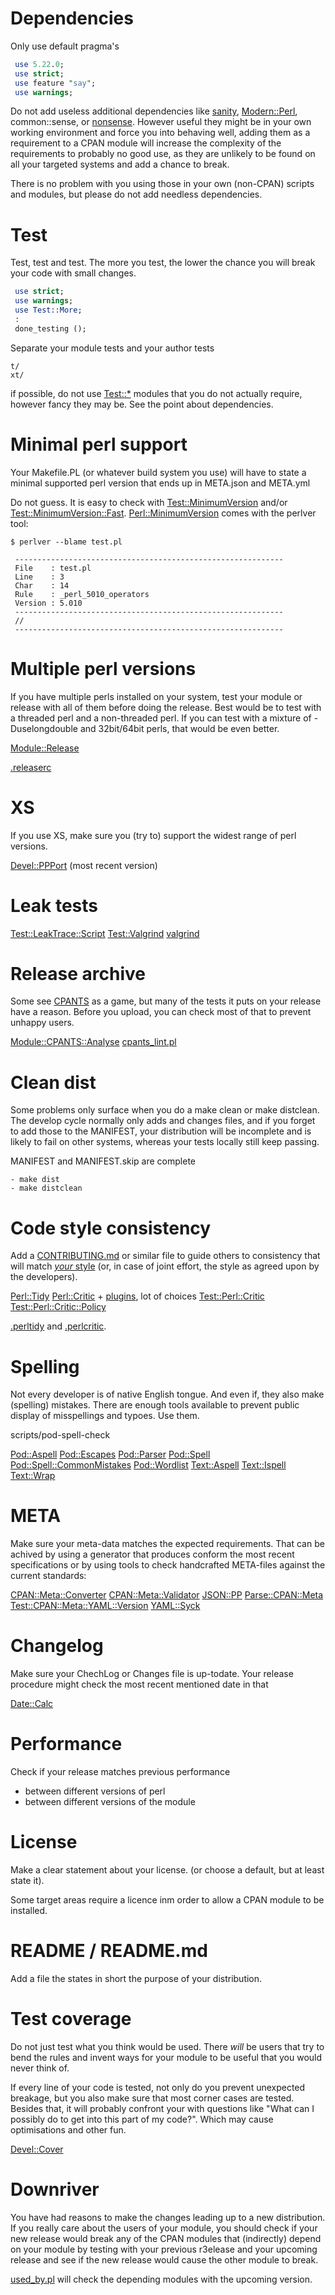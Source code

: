 # Dependencies

Only use default pragma's

``` perl
 use 5.22.0;
 use strict;
 use feature "say";
 use warnings;
```

Do not add useless additional dependencies like
[sanity](https://metacpan.org/pod/sanity),
[Modern::Perl](https://metacpan.org/pod/Modern::Perl),
common::sense, or [nonsense](https://metacpan.org/pod/nonsense).
However useful they might be in your own working environment and
force you into behaving well, adding them as a requirement to a
CPAN module will increase the complexity of the requirements to
probably no good use, as they are unlikely to be found on all your
targeted systems and add a chance to break.

There is no problem with you using those in your own (non-CPAN)
scripts and modules, but please do not add needless dependencies.

# Test

Test, test and test. The more you test, the lower the chance you
will break your code with small changes.

``` perl
 use strict;
 use warnings;
 use Test::More;
 :
 done_testing ();
```

Separate your module tests and your author tests
```
t/
xt/
```

if possible, do not use [Test::*](https://metacpan.org/search?q=Test%3A%3A&search_type=modules)
modules that you do not actually require, however fancy they may be.
See the point about dependencies.

# Minimal perl support

Your Makefile.PL (or whatever build system you use) will have to state
a minimal supported perl version that ends up in META.json and META.yml

Do not guess. It is easy to check with
[Test::MinimumVersion](https://metacpan.org/pod/Test::MinimumVersion) and/or
[Test::MinimumVersion::Fast](https://metacpan.org/pod/Test::MinimumVersion::Fast).
[Perl::MinimumVersion](https://metacpan.org/release/Perl-MinimumVersion) comes
with the perlver tool:
``` shell
$ perlver --blame test.pl

 ------------------------------------------------------------
 File    : test.pl
 Line    : 3
 Char    : 14
 Rule    : _perl_5010_operators
 Version : 5.010
 ------------------------------------------------------------
 //
 ------------------------------------------------------------
```

# Multiple perl versions

If you have multiple perls installed on your system, test your module
or release with all of them before doing the release. Best would be to
test with a threaded perl and a non-threaded perl. If you can test with
a mixture of -Duselongdouble and 32bit/64bit perls, that would be even
better.

[Module::Release](https://metacpan.org/pod/Module::Release)

[.releaserc](./.releaserc)

# XS

If you use XS, make sure you (try to) support the widest range of perl
versions.

[Devel::PPPort](https://metacpan.org/pod/Devel::PPPort) (most recent version)

# Leak tests

[Test::LeakTrace::Script](https://metacpan.org/pod/Test::LeakTrace::Script)
[Test::Valgrind](https://metacpan.org/pod/Test::Valgrind)
[valgrind](http://valgrind.org)

# Release archive

Some see [CPANTS](http://cpants.perl.org/) as a game, but many of the tests
it puts on your release have a reason. Before you upload, you can check most
of that to prevent unhappy users.

[Module::CPANTS::Analyse](https://metacpan.org/pod/Module::CPANTS::Analyse)
[cpants_lint.pl](https://metacpan.org/pod/distribution/App-CPANTS-Lint/bin/cpants_lint.pl)

# Clean dist

Some problems only surface when you do a make clean or make distclean.
The develop cycle normally only adds and changes files, and if you forget
to add those to the MANIFEST, your distribution will be incomplete and
is likely to fail on other systems, whereas your tests locally still
keep passing.

MANIFEST and MANIFEST.skip are complete

    - make dist
    - make distclean

# Code style consistency

Add a [CONTRIBUTING.md](./CONTRIBUTING.md) or similar file to guide others to
consistency that will match [*your* style](http://tux.nl/style.html) (or, in
case of joint effort, the style as agreed upon by the developers).

[Perl::Tidy](https://metacpan.org/pod/Perl::Tidy)
[Perl::Critic](https://metacpan.org/pod/Perl::Critic) + [plugins](https://metacpan.org/search?q=Perl%3A%3ACritic%3A%3A&search_type=modules), lot of choices
[Test::Perl::Critic](https://metacpan.org/pod/Test::Perl::Critic)
[Test::Perl::Critic::Policy](https://metacpan.org/pod/Test::Perl::Critic::Policy)

[.perltidy](./.perltidyrc) and
[.perlcritic](./.perlcriticrc).

# Spelling

Not every developer is of native English tongue. And even if, they
also make (spelling) mistakes. There are enough tools available to
prevent public display of misspellings and typoes. Use them.

scripts/pod-spell-check

[Pod::Aspell](https://metacpan.org/pod/Pod::Aspell)
[Pod::Escapes](https://metacpan.org/pod/Pod::Escapes)
[Pod::Parser](https://metacpan.org/pod/Pod::Parser)
[Pod::Spell](https://metacpan.org/pod/Pod::Spell)
[Pod::Spell::CommonMistakes](https://metacpan.org/pod/Pod::Spell::CommonMistakes)
[Pod::Wordlist](https://metacpan.org/pod/Pod::Wordlist)
[Text::Aspell](https://metacpan.org/pod/Text::Aspell)
[Text::Ispell](https://metacpan.org/pod/Text::Ispell)
[Text::Wrap](https://metacpan.org/pod/Text::Wrap)

# META

Make sure your meta-data matches the expected requirements. That can be achived
by using a generator that produces conform the most recent specifications or by
using tools to check handcrafted META-files against the current standards:

[CPAN::Meta::Converter](https://metacpan.org/pod/CPAN::Meta::Converter)
[CPAN::Meta::Validator](https://metacpan.org/pod/CPAN::Meta::Validator)
[JSON::PP](https://metacpan.org/pod/JSON::PP)
[Parse::CPAN::Meta](https://metacpan.org/pod/Parse::CPAN::Meta)
[Test::CPAN::Meta::YAML::Version](https://metacpan.org/pod/Test::CPAN::Meta::YAML::Version)
[YAML::Syck](https://metacpan.org/pod/YAML::Syck)

# Changelog

Make sure your ChechLog or Changes file is up-todate. Your release procedure
might check the most recent mentioned date in that

[Date::Calc](https://metacpan.org/pod/Date::Calc)

# Performance

Check if your release matches previous performance

 - between different versions of perl
 - between different versions of the module

# License

Make a clear statement about your license. (or choose a default, but at least
state it).

Some target areas require a licence inm order to allow a CPAN module to be
installed.

# README / README.md

Add a file the states in short the purpose of your distribution.

# Test coverage

Do not just test what you think would be used. There *will* be users that try
to bend the rules and invent ways for your module to be useful that you would
never think of.

If every line of your code is tested, not only do you prevent unexpected
breakage, but you also make sure that most corner cases are tested. Besides
that, it will probably confront your with questions like "What can I possibly
do to get into this part of my code?". Which may cause optimisations and other
fun.

[Devel::Cover](https://metacpan.org/pod/Devel::Cover)

# Downriver

You have had reasons to make the changes leading up to a new distribution. If
you really care about the users of your module, you should check if your new
release would break any of the CPAN modules that (indirectly) depend on your
module by testing with your previous r3elease and your upcoming release and see
if the new release would cause the other module to break.

[used_by.pl](scripts/used-by.pl) will check the depending modules with the
upcoming version.
